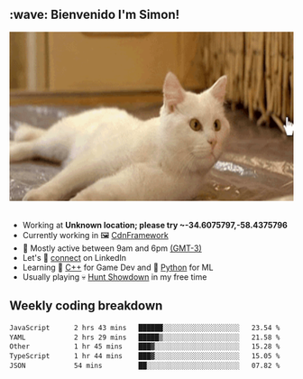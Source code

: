 <h2>:wave: <b>Bienvenido I'm Simon!&nbsp;</b></h2>

<section>
  <img src="./static/banner.gif" height=300 width=1000>
</section>

<br>

<ul>
  <li>
		<!--START_SECTION:weather-->
		Working at <b>Unknown location; please try ~-34.6075797,-58.4375796</b>
		<!--END_SECTION:weather-->
  </li>
  <li>
    Currently working in 🖼️&nbsp;<a href=https://github.com/snapverse/cdn-framework target=_blank>CdnFramework</a>
  </li>
  <li>
    🚩 Mostly active between 9am and 6pm <a href=https://onlinealarmkur.com/world/es target=_blank>(GMT-3)</a>
  </li>
  <li>
    Let's 🔗&nbsp;<a href=https://www.linkedin.com/in/itsimmons target=_blank>connect</a> on LinkedIn
  </li>
  <li>
    Learning 👴&nbsp;<a href=https://images3.memedroid.com/images/UPLOADED755/65f2bce6734f6.webp target=_blank>C++</a> for Game Dev and 🐍&nbsp;<a href=https://qph.cf2.quoracdn.net/main-qimg-4472b6229cb75bf66ab531f3ebd4f975-lq target=_blank>Python</a> for ML
  </li>
  <li>
    Usually playing 💀&nbsp;<a href=https://www.huntshowdown.com target=_blank>Hunt Showdown</a> in my free time
  </li>
</ul>

<h2><b>Weekly coding breakdown </b></h2>

<!--START_SECTION:waka-->

```txt
JavaScript      2 hrs 43 mins   ██████░░░░░░░░░░░░░░░░░░░   23.54 %
YAML            2 hrs 29 mins   █████▒░░░░░░░░░░░░░░░░░░░   21.58 %
Other           1 hr 45 mins    ███▓░░░░░░░░░░░░░░░░░░░░░   15.28 %
TypeScript      1 hr 44 mins    ███▓░░░░░░░░░░░░░░░░░░░░░   15.05 %
JSON            54 mins         ██░░░░░░░░░░░░░░░░░░░░░░░   07.82 %
```

<!--END_SECTION:waka-->
